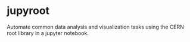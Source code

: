 # jupyroot
Automate common data analysis and visualization tasks using the CERN root library in a jupyter notebook.
